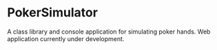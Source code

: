 PokerSimulator
==============

A class library and console application for simulating poker hands. Web application currently under development.